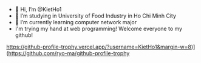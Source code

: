 - 👋 Hi, I’m @KietHo1
- 👀 I’m studying in University of Food Industry in Ho Chi Minh City
- 🌱 I’m currently learning computer network major
- I'm trying my hand at web programming! Welcome everyone to my github!

https://github-profile-trophy.vercel.app/?username=KietHo1&margin-w=8)](https://github.com/ryo-ma/github-profile-trophy
